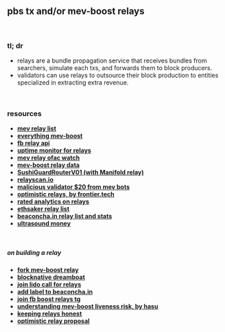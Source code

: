 ## pbs tx and/or mev-boost relays

<br>

### tl; dr

* relays are a bundle propagation service that receives bundles from searchers, simulate each txs, and forwards them to block producers.
* validators can use relays to outsource their block production to entities specialized in extracting extra revenue.


<br>

### resources

* **[mev relay list](https://github.com/eth-educators/ethstaker-guides/blob/main/MEV-relay-list.md)**
* **[everything mev-boost](https://github.com/MEV-WAIFU-LABS/mev_toolkit/blob/main/flashbots/mev-boost/README.md)**
* **[fb relay api](https://flashbots.notion.site/Relay-API-Spec-5fb0819366954962bc02e81cb33840f5)**
* **[uptime monitor for relays](https://mev-relays.beaconstate.info/)**
* **[mev relay ofac watch](https://www.mevwatch.info/)**
* **[mev-boost relay data](https://mevboost.pics/)**
* **[SushiGuardRouterV01 (with Manifold relay)](https://snapshot.org/#/sushigov.eth/proposal/bafkreigjjhjx2j2b526d3poeg23w2xan4rcgnzvcxinsssv7n37lu5p7s4)**
* **[relayscan.io](https://www.relayscan.io/)**
* **[malicious validator $20 from mev bots](https://eigenphi.substack.com/p/how-did-a-malicious-validator-steal)**
* **[optimistic relays, by frontier.tech](https://frontier.tech/optimistic-relays-and-where-to-find-them)**
* **[rated analytics on relays](https://www.rated.network/relays?network=mainnet)**
* **[ethsaker relay list ](https://github.com/remyroy/ethstaker/blob/main/MEV-relay-list.md)**
* **[beaconcha.in relay list and stats](https://beaconcha.in/relays)**
* **[ultrasound money](https://relay.ultrasound.money/)**
  
<br>

##### on building a relay

* **[fork mev-boost relay](https://github.com/flashbots/mev-boost-relay)**
* **[blocknative dreamboat](https://github.com/blocknative/dreamboat)**
* **[join lido call for relays](https://research.lido.fi/t/lido-on-ethereum-call-for-relay-providers/2844/10)**
* **[add label to beaconcha.in](https://beaconcha.in/relays)**
* **[join fb boost relays tg](https://t.me/+E-HTvTDIsdI3MjM1)**
* **[understanding mev-boost liveness risk, by hasu](https://writings.flashbots.net/writings/understanding-mev-boost-liveness-risks/)**
* **[keeping relays honest](https://notes.ethereum.org/@yoav/BJeOQ8rI5)**
* **[optimistic relay proposal](https://github.com/michaelneuder/optimistic-relay-documentation/blob/main/proposal.md)**

